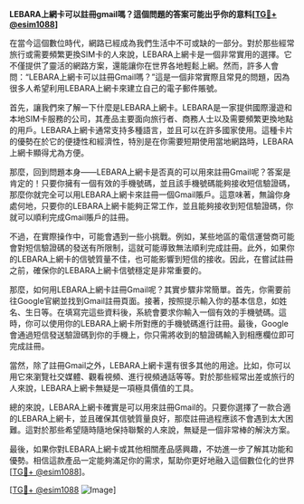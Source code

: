 **LEBARA上網卡可以註冊gmail嗎？這個問題的答案可能出乎你的意料[[TG💪+ @esim1088](https://t.me/s/esim1088)]**

在當今這個數位時代，網路已經成為我們生活中不可或缺的一部分。對於那些經常旅行或需要頻繁更換SIM卡的人來說，LEBARA上網卡是一個非常實用的選擇。它不僅提供了靈活的網路方案，還能讓你在世界各地輕鬆上網。然而，許多人會問：“LEBARA上網卡可以註冊Gmail嗎？”這是一個非常實際且常見的問題，因為很多人希望利用LEBARA上網卡來建立自己的電子郵件賬號。

首先，讓我們來了解一下什麼是LEBARA上網卡。LEBARA是一家提供國際漫遊和本地SIM卡服務的公司，其產品主要面向旅行者、商務人士以及需要頻繁更換地點的用戶。LEBARA上網卡通常支持多種語言，並且可以在許多國家使用。這種卡片的優勢在於它的便捷性和經濟性，特別是在你需要短期使用當地網路時，LEBARA上網卡顯得尤為方便。

那麼，回到問題本身——LEBARA上網卡是否真的可以用來註冊Gmail呢？答案是肯定的！只要你擁有一個有效的手機號碼，並且該手機號碼能夠接收短信驗證碼，那麼你就完全可以用LEBARA上網卡來註冊一個Gmail賬戶。這意味著，無論你身處何地，只要你的LEBARA上網卡能夠正常工作，並且能夠接收到短信驗證碼，你就可以順利完成Gmail賬戶的註冊。

不過，在實際操作中，可能會遇到一些小挑戰。例如，某些地區的電信運營商可能會對短信驗證碼的發送有所限制，這就可能導致無法順利完成註冊。此外，如果你的LEBARA上網卡的信號質量不佳，也可能影響到短信的接收。因此，在嘗試註冊之前，確保你的LEBARA上網卡信號穩定是非常重要的。

那麼，如何用LEBARA上網卡註冊Gmail呢？其實步驟非常簡單。首先，你需要前往Google官網並找到Gmail註冊頁面。接著，按照提示輸入你的基本信息，如姓名、生日等。在填寫完這些資料後，系統會要求你輸入一個有效的手機號碼。這時，你可以使用你的LEBARA上網卡所對應的手機號碼進行註冊。最後，Google會通過短信發送驗證碼到你的手機上，你只需將收到的驗證碼輸入到相應欄位即可完成註冊。

當然，除了註冊Gmail之外，LEBARA上網卡還有很多其他的用途。比如，你可以用它來瀏覽社交媒體、觀看視頻、進行視頻通話等等。對於那些經常出差或旅行的人來說，LEBARA上網卡無疑是一項極具價值的工具。

總的來說，LEBARA上網卡確實是可以用來註冊Gmail的。只要你選擇了一款合適的LEBARA上網卡，並且確保其信號質量良好，那麼註冊過程應該不會遇到太大困難。這對於那些希望隨時隨地保持聯繫的人來說，無疑是一個非常棒的解決方案。

最後，如果你對LEBARA上網卡或其他相關產品感興趣，不妨進一步了解其功能和優勢。相信這款產品一定能夠滿足你的需求，幫助你更好地融入這個數位化的世界[[TG💪+ @esim1088](https://t.me/s/esim1088)]。

[[TG💪+ @esim1088](https://t.me/s/esim1088) ![Image](https://i.postimg.cc/4NQfJmqS/Snipaste-2025-05-13-00-14-12.png)]